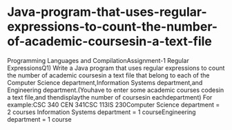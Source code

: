 # Java-program-that-uses-regular-expressions-to-count-the-number-of-academic-coursesin-a-text-file
Programming Languages and CompilationAssignment-1 Regular ExpressionsQ1) Write a Java program that uses regular expressions to count the number of academic coursesin a text file that belong to each of the Computer  Science  department,Information  Systems department,and Engineering department.(Youhave to enter some academic courses codesin a text file,and thendisplaythe number of coursesin eachdepartment)  For example:CSC 340 CEN 341CSC 113IS 230Computer Science department = 2 courses Information Systems department = 1 courseEngineering department = 1 course
